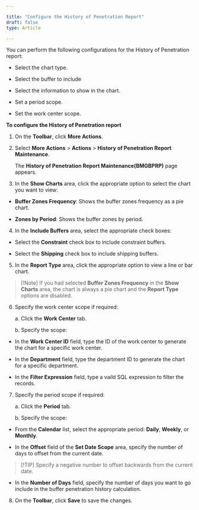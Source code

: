 ```yaml
---

title: "Configure the History of Penetration Report"
draft: false
type: Article

---
```


You can perform the following configurations for the History of Penetration report:

- Select the chart type.

- Select the buffer to include

- Select the information to show in the chart.

- Set a period scope.

- Set the work center scope.

**To configure the History of Penetration report**

1. On the **Toolbar**, click **More Actions**.

2. Select **More Actions** > **Actions** > **History of Penetration Report Maintenance**.

    The **History of Penetration Report Maintenance(BMGBPRP)** page appears.

3. In the **Show Charts** area, click the appropriate option to select the chart you want to view:

- **Buffer Zones Frequency**: Shows the buffer zones frequency as a pie chart.

- **Zones by Period**: Shows the buffer zones by period.

4. In the **Include Buffers** area, select the appropriate check boxes:

- Select the **Constraint** check box to include constraint buffers.

- Select the **Shipping** check box to include shipping buffers.

5. In the **Report Type** area, click the appropriate option to view a line or bar chart.

> [!Note] If you had selected **Buffer Zones Frequency** in the **Show Charts** area, the chart is always a pie chart and the **Report Type** options are disabled.

6. Specify the work center scope if required:

    a. Click the **Work Center** tab.

    b. Specify the scope:

- In the **Work Center ID** field, type the ID of the work center to generate the chart for a specific work center.

- In the **Department** field, type the department ID to generate the chart for a specific department.

- In the **Filter Expression** field, type a vaild SQL expression to filter the records.

7. Specify the period scope if required:

    a. Click the **Period** tab.

    b. Specify the scope:

- From the **Calendar** list, select the appropriate period: **Daily**, **Weekly**, or **Monthly**.

- In the **Offset** field of the **Set Date Scope** area, specify the number of days to offset from the current date.

> [!TIP] Specify a negative number to offset backwards from the current date.

- In the **Number of Days** field, specify the number of days you want to go include in the buffer penetration history calculation.

8. On the **Toolbar**, click **Save** to save the changes.